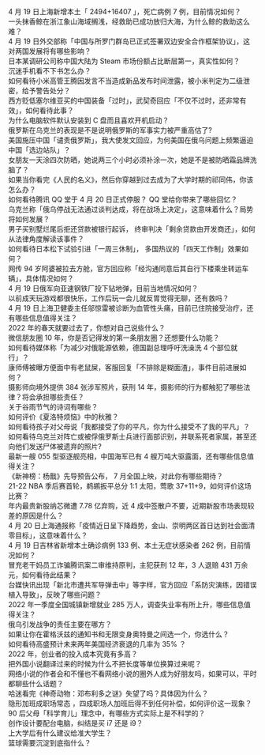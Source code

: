 4 月 19 日上海新增本土「 2494+16407 」，死亡病例 7 例，目前情况如何？  
一头抹香鲸在浙江象山海域搁浅，经救助已成功放归大海，为什么鲸的救助这么难？  
4 月 19 日外交部称「中国与所罗门群岛已正式签署双边安全合作框架协议」，这对两国发展将有哪些影响？  
日本某调研公司称中国大陆为 Steam 市场份额占比断层第一，真实性如何？  
沉迷手机看不下书怎么办？  
如何看待小米高管王腾因发言不当造成新品发布时间泄露，被小米判定为二级泄密，给予警告处分？  
西方贬低塞尔维亚买的中国装备「过时」，武契奇回应「不仅不过时，还非常有效」，如何看待此事？  
为什么电脑软件默认安装到 C 盘而且喜欢开机启动？  
俄罗斯在乌克兰的表现是不是说明俄罗斯的军事实力被严重高估了?  
美国施压中国「谴责俄罗斯」，我大使发文回应，为何美国在俄乌问题上频繁逼迫中国「选边站队」？  
女朋友一天涂四次防晒，她说两三个小时必须补涂一次，她是不是被防晒霜品牌洗脑了？  
如果当你看完《人民的名义》，然后你穿越到过去成为了大学时期的祁同伟，你该怎么办？  
如何看待腾讯 QQ 堂于 4 月 20 日正式停服？ QQ 堂给你带来了哪些回忆？  
乌克兰称「俄乌停战无法通过谈判达成，将在战场上决定」，这意味着什么？局势将如何发展？  
男子买别墅烂尾后拒还贷款被银行起诉， 终审判决「剩余贷款由开发商还」，如何从法律角度解读该事件？  
如何看待日本松下试验引进「一周三休制」， 多国热议的「四天工作制」效果如何？  
网传 94 岁阿婆被拉去方舱，官方回应称「经沟通同意后其自行下楼乘坐转运车辆」，具体情况如何？  
4 月 19 日俄军向亚速钢铁厂投下钻地弹，目前当地情况如何？  
以前成天玩游戏都很快乐，工作后玩一会儿就反胃觉得无聊，还有救吗？  
4 月 19 日上海卫健委主任邬惊雷被诊断为血管性头痛，目前已住院接受治疗，还有哪些信息值得关注？  
2022 年的春天就要过去了，你想对自己说些什么？  
微信朋友圈 10 年，你是否记得发的第一条朋友圈？还想要什么功能？  
如何看待媒体称「为减少对俄能源依赖，德国副总理呼吁洗澡洗 4 个部位就行」？  
康师傅被曝方便面中有老鼠屎，客服回复「不排除是糊面渣」，事件目前进展如何？  
摄影师向境外提供 384 张涉军照片，获刑 14 年，摄影师的行为都触犯了哪些法律？将会承担哪些责任？  
关于谷雨节气的诗词有哪些？  
如何评价《夏洛特烦恼》中的秋雅？  
如何看待孩子对父母说「我都接受了你的平凡，你为什么接受不了我的平凡」？  
如何看待乌克兰对阵亡或被俘俄罗斯士兵进行面部识别，并联系死者家属，甚至还向他们发送尸体被遗弃的照片?  
最新一艘 055 型驱逐舰亮相，中国海军已有 4 艘万吨大驱露面，还有哪些信息值得关注？  
《新神榜：杨戬》先导预告公布， 7 月全国上映，对此你有哪些期待？  
21-22 NBA 季后赛首轮，鹈鹕扳平总分 1:1 太阳，莺歌 37+11+9，如何评价这场比赛？  
年内最贵新股纳芯微遭 7.78 亿弃购，近 4 成中签散户不要，近期新股市场表现较差的原因是什么？  
4 月 20 日上海通报称「疫情近日呈下降趋势，金山、崇明两区首日达到社会面清零目标」，这意味着什么？  
4 月 19 日吉林省新增本土确诊病例 133 例、本土无症状感染者 262 例，目前情况如何？  
冒充老干妈员工诈骗腾讯案二审维持原判，主犯获刑 12 年，3 人退赔 431 万余元，如何看待此结果？  
台媒快讯出现「新北市遭共军导弹击中」等字样，官方回应「系防灾演练，因错误植入导致」，反映了哪些问题？  
2022 年一季度全国城镇新增就业 285 万人，调查失业率有所上升，哪些信息值得关注？  
俄乌引发战争的责任主要在哪方？  
如果让你在霍格沃兹的通知书和无限变身奥特曼之间选一个，你选什么？  
如何看待高盛预计未来两年美国经济衰退的几率为 35% ？  
2022 年，创业者的投入成本究竟有多高？  
把外国小说翻译过来的时候为什么不把长度等单位换算过来呢？  
网络小说的作者会和不懂也不看网络小说的圈外人成为好朋友吗，如果可以，平时都聊些什么话题？  
哈迷看完《神奇动物：邓布利多之谜》失望了吗？具体因为什么？  
隐形加班成职场常态 ，四成职场人加班后得不到任何补偿，如何评价这一现象？  
90 后父母「科学育儿」理念中，有哪些方式实际上是不科学的？  
创作设计要配台电脑，纠结是买 i7 还是 i9？  
上大学后有什么建议给准大学生？  
篮球需要沉淀到底指什么？  
